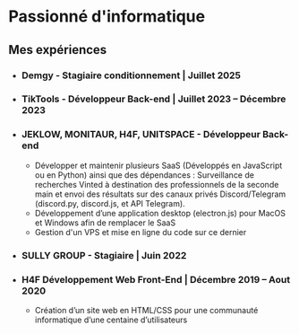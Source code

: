 # Passionné d'informatique

## Mes expériences

* ### Demgy - Stagiaire conditionnement | Juillet 2025
* ### TikTools - Développeur Back-end | Juillet 2023 – Décembre 2023
* ### JEKLOW, MONITAUR, H4F, UNITSPACE - Développeur Back-end
  + Développer et maintenir plusieurs SaaS (Développés en JavaScript ou en Python) ainsi que des dépendances : Surveillance de recherches Vinted à destination des professionnels de la seconde main et envoi des résultats sur des canaux privés Discord/Telegram (discord.py, discord.js, et API Telegram).
  + Développement d’une application desktop (electron.js) pour MacOS et Windows afin de remplacer le SaaS
  + Gestion d'un VPS et mise en ligne du code sur ce dernier
* ### SULLY GROUP - Stagiaire | Juin 2022
* ### H4F Développement Web Front-End | Décembre 2019 – Aout 2020
  + Création d’un site web en HTML/CSS pour une communauté informatique d’une centaine d’utilisateurs
